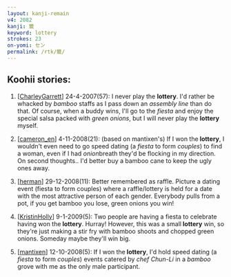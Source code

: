 ```yaml
---
layout: kanji-remain
v4: 2082
kanji: 籤
keyword: lottery
strokes: 23
on-yomi: セン
permalink: /rtk/籤/
---
```


## Koohii stories: 

1) [<a href="http://kanji.koohii.com/profile/CharleyGarrett">CharleyGarrett</a>] 24-4-2007(57): I never play the <strong>lottery</strong>. I&#039;d rather be whacked by <em>bamboo</em> staffs as I pass down an <em>assembly line</em> than do that. Of course, when a buddy wins, I&#039;ll go to the <em>fiesta</em> and enjoy the special salsa packed with <em>green onions</em>, but I will never play the <strong>lottery</strong> myself.

2) [<a href="http://kanji.koohii.com/profile/cameron_en">cameron_en</a>] 4-11-2008(21): (based on mantixen&#039;s) If I won the<strong> lottery</strong>, I wouldn&#039;t even need to go speed dating (a <em>fiesta</em> to form <em>couples</em>) to find a woman, even if I had <em>onion</em>breath they&#039;d be flocking in my direction. On second thoughts.. I&#039;d better buy a bamboo cane to keep the ugly ones away.

3) [<a href="http://kanji.koohii.com/profile/herman">herman</a>] 29-12-2008(11): Better remembered as raffle. Picture a dating event (fiesta to form couples) where a raffle/lottery is held for a date with the most attractive person of each gender. Everybody pulls from a pot, if you get bamboo you lose, green onions you win!

4) [<a href="http://kanji.koohii.com/profile/KristinHolly">KristinHolly</a>] 9-1-2009(5): Two people are having a fiesta to celebrate having won the<strong> lottery</strong>. Hurray! However, this was a small<strong> lottery</strong> win, so they&#039;re just making a stir fry with bamboo shoots and chopped green onions. Someday maybe they&#039;ll win big.

5) [<a href="http://kanji.koohii.com/profile/mantixen">mantixen</a>] 12-10-2008(5): If I won the<strong> lottery</strong>, I&#039;d hold speed dating (a <em>fiesta</em> to form <em>couples</em>) events catered by <em>chef Chun-Li</em> in a <em>bamboo</em> grove with me as the only male participant.

